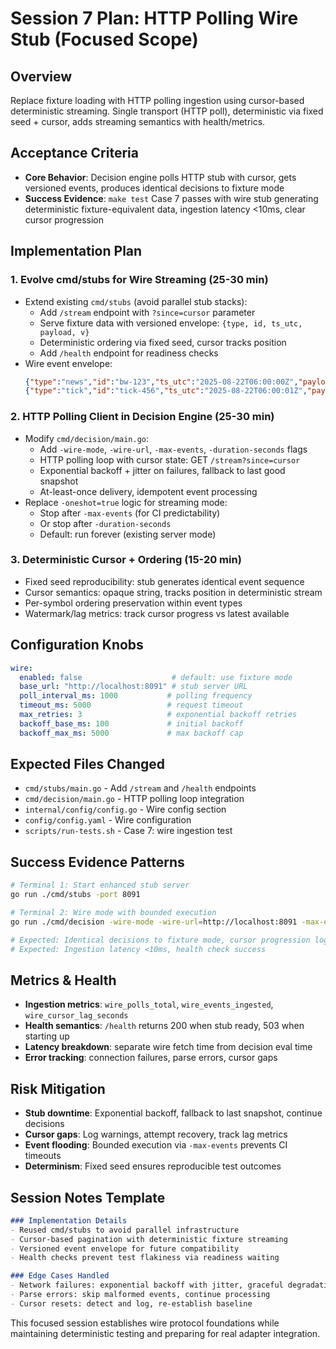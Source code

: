 # Session 7 Plan: HTTP Polling Wire Stub (Focused Scope)

## Overview
Replace fixture loading with HTTP polling ingestion using cursor-based deterministic streaming. Single transport (HTTP poll), deterministic via fixed seed + cursor, adds streaming semantics with health/metrics.

## Acceptance Criteria
- **Core Behavior**: Decision engine polls HTTP stub with cursor, gets versioned events, produces identical decisions to fixture mode
- **Success Evidence**: `make test` Case 7 passes with wire stub generating deterministic fixture-equivalent data, ingestion latency <10ms, clear cursor progression

## Implementation Plan

### 1. Evolve cmd/stubs for Wire Streaming (25-30 min)
- Extend existing `cmd/stubs` (avoid parallel stub stacks):
  - Add `/stream` endpoint with `?since=cursor` parameter
  - Serve fixture data with versioned envelope: `{type, id, ts_utc, payload, v}`
  - Deterministic ordering via fixed seed, cursor tracks position
  - Add `/health` endpoint for readiness checks
- Wire event envelope:
  ```json
  {"type":"news","id":"bw-123","ts_utc":"2025-08-22T06:00:00Z","payload":{...news},"v":1}
  {"type":"tick","id":"tick-456","ts_utc":"2025-08-22T06:00:01Z","payload":{...tick},"v":1}
  ```

### 2. HTTP Polling Client in Decision Engine (25-30 min)  
- Modify `cmd/decision/main.go`:
  - Add `-wire-mode`, `-wire-url`, `-max-events`, `-duration-seconds` flags
  - HTTP polling loop with cursor state: GET `/stream?since=cursor`
  - Exponential backoff + jitter on failures, fallback to last good snapshot
  - At-least-once delivery, idempotent event processing
- Replace `-oneshot=true` logic for streaming mode:
  - Stop after `-max-events` (for CI predictability)
  - Or stop after `-duration-seconds`
  - Default: run forever (existing server mode)

### 3. Deterministic Cursor + Ordering (15-20 min)
- Fixed seed reproducibility: stub generates identical event sequence
- Cursor semantics: opaque string, tracks position in deterministic stream
- Per-symbol ordering preservation within event types
- Watermark/lag metrics: track cursor progress vs latest available

## Configuration Knobs
```yaml
wire:
  enabled: false                    # default: use fixture mode  
  base_url: "http://localhost:8091" # stub server URL
  poll_interval_ms: 1000           # polling frequency
  timeout_ms: 5000                 # request timeout
  max_retries: 3                   # exponential backoff retries
  backoff_base_ms: 100             # initial backoff
  backoff_max_ms: 5000             # max backoff cap
```

## Expected Files Changed
- `cmd/stubs/main.go` - Add `/stream` and `/health` endpoints
- `cmd/decision/main.go` - HTTP polling loop integration 
- `internal/config/config.go` - Wire config section
- `config/config.yaml` - Wire configuration
- `scripts/run-tests.sh` - Case 7: wire ingestion test

## Success Evidence Patterns
```bash
# Terminal 1: Start enhanced stub server
go run ./cmd/stubs -port 8091

# Terminal 2: Wire mode with bounded execution
go run ./cmd/decision -wire-mode -wire-url=http://localhost:8091 -max-events=10

# Expected: Identical decisions to fixture mode, cursor progression logged
# Expected: Ingestion latency <10ms, health check success
```

## Metrics & Health
- **Ingestion metrics**: `wire_polls_total`, `wire_events_ingested`, `wire_cursor_lag_seconds`
- **Health semantics**: `/health` returns 200 when stub ready, 503 when starting up
- **Latency breakdown**: separate wire fetch time from decision eval time
- **Error tracking**: connection failures, parse errors, cursor gaps

## Risk Mitigation
- **Stub downtime**: Exponential backoff, fallback to last snapshot, continue decisions
- **Cursor gaps**: Log warnings, attempt recovery, track lag metrics
- **Event flooding**: Bounded execution via `-max-events` prevents CI timeouts
- **Determinism**: Fixed seed ensures reproducible test outcomes

## Session Notes Template
```markdown
### Implementation Details
- Reused cmd/stubs to avoid parallel infrastructure
- Cursor-based pagination with deterministic fixture streaming  
- Versioned event envelope for future compatibility
- Health checks prevent test flakiness via readiness waiting

### Edge Cases Handled
- Network failures: exponential backoff with jitter, graceful degradation
- Parse errors: skip malformed events, continue processing
- Cursor resets: detect and log, re-establish baseline
```

This focused session establishes wire protocol foundations while maintaining deterministic testing and preparing for real adapter integration.